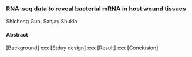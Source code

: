 ### RNA-seq data to reveal bacterial mRNA in host wound tissues

Shicheng Guo, Sanjay Shukla

#### Abstract
[Background] xxx [Stduy design] xxx [Result] xxx [Conclusion]
